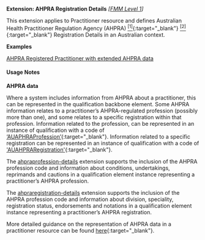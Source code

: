 **Extension: AHPRA Registration Details** *[[FMM Level 1](guidance.html)]*

This extension applies to Practitioner resource and defines Australian Health Practitioner Regulation Agency (AHPRA) [<sup>[1]</sup>](https://www.ahpra.gov.au){:target="_blank"} [<sup>[2]</sup>](https://www.ahpra.gov.au/Support/Glossary.aspx#Registration%20Number){:target="_blank"} Registration Details in an Australian context.

**Examples**

[AHPRA Registered Practitioner with extended AHPRA data](Practitioner-example4.html)

#### Usage Notes
**AHPRA data**

Where a system includes information from AHPRA about a practitioner, this can be represented in the qualification backbone element.  Some AHPRA information relates to a practitioner’s AHPRA-regulated profession (possibly more than one), and some relates to a specific registration within that profession.  Information related to the profession, can be represented in an instance of qualification with a code of [‘AUAPHRAProfession’](ValueSet-au-hl7v2-0360.html){:target="_blank"}.  Information related to a specific registration can be represented in an instance of qualification with a code of ['AUAHPRARegistration'](ValueSet-au-hl7v2-0360.html){:target="_blank"}.

The [ahpraprofession-details](StructureDefinition-ahpraprofession-details.html) extension supports the inclusion of the AHPRA profession code and information about conditions, undertakings, reprimands and cautions in a qualification element instance representing a practitioner’s AHPRA profession.

The [ahpraregistration-details](StructureDefinition-ahpraregistration-details.html) extension supports the inclusion of the AHPRA profession code and information about division, speciality, registration status, endorsements and notations in a qualification element instance representing a practitioner’s AHPRA registration.

More detailed guidance on the representation of AHPRA data in a practitioner resource can be found [here](http://hl7.org.au/notes/ahpra-registration-number/index.html){:target="_blank"}.